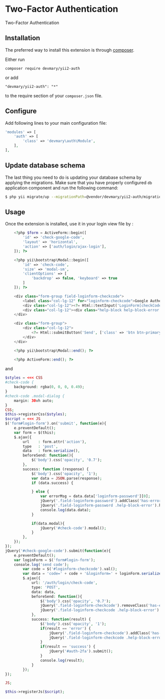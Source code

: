Two-Factor Authentication
=========================
Two-Factor Authentication

Installation
------------

The preferred way to install this extension is through [composer](http://getcomposer.org/download/).

Either run

```
composer require devmary/yii2-auth
```

or add

```
"devmary/yii2-auth": "*"
```

to the require section of your `composer.json` file.


Configure
---------

Add following lines to your main configuration file:

```php
'modules' => [
    'auth' => [
        'class' => 'devmary\auth\Module',
    ],
],
```

Update database schema
----------------------

The last thing you need to do is updating your database schema by applying the
migrations. Make sure that you have properly configured `db` application component
and run the following command:

```bash
$ php yii migrate/up --migrationPath=@vendor/devmary/yii2-auth/migrations
```



Usage
-----

Once the extension is installed, use it in your login view file by  :

```php
    <?php $form = ActiveForm::begin([
        'id' => 'check-google-code',
        'layout' => 'horizontal',
        'action' => ['auth/login/ajax-login'],
    ]); ?>

    <?php yii\bootstrap\Modal::begin([
        'id' => 'check-code',
        'size' => 'modal-sm',
        'clientOptions' => [
            'backdrop' => false, 'keyboard' => true
        ]
    ]); ?>

    <div class="form-group field-loginform-checkcode">
        <label class="col-lg-12" for="loginform-checkcode">Google Authenticator code</label>
        <div class="col-lg-12"><?= Html::textInput('LoginForm[checkCode]', '', ['class' => 'form-control', 'id' => 'loginform-checkcode']); ?></div>
        <div class="col-lg-12"><div class="help-block help-block-error "></div></div>
    </div>

    <div class="form-group">
        <div class="col-lg-12">
            <?= Html::submitButton('Send', ['class' => 'btn btn-primary', 'name' => 'send-code-button', 'id' => 'send-code-button']) ?>
        </div>
    </div>

    <?php yii\bootstrap\Modal::end(); ?>

    <?php ActiveForm::end(); ?>
```

and

```php
$styles = <<< CSS
#check-code {
    background: rgba(0, 0, 0, 0.49);
}
#check-code .modal-dialog {
    margin: 30vh auto;
}
CSS;
$this->registerCss($styles);
$script = <<< JS
$('form#login-form').on('submit', function(e){
    e.preventDefault();
    var form = $(this);
    $.ajax({
        url    : form.attr('action'),
        type   : 'post',
        data   : form.serialize(),
        beforeSend: function(){
            $('body').css('opacity', '0.7');
        },
        success: function (response) {
            $('body').css('opacity', '1');
            var data = JSON.parse(response);
            if (data.success) {

            } else {
                var errorMsg = data.data['loginform-password'][0];
                jQuery('.field-loginform-password').addClass('has-error');
                jQuery('.field-loginform-password .help-block-error').html(errorMsg);
                console.log(data.data);
            }

            if(data.modal){
                jQuery('#check-code').modal();
            }
        },
    });
});
jQuery('#check-google-code').submit(function(e){
    e.preventDefault();
    var loginForm = $('form#login-form');
    console.log('send code');
        var code = $('#loginform-checkcode').val();
        var data = 'code=' + code + '&loginform=' + loginForm.serialize();
        $.ajax({
            url: '/auth/login/check-code',
            type: 'POST',
            data: data,
            beforeSend: function(){
                $('body').css('opacity', '0.7');
                jQuery('.field-loginform-checkcode').removeClass('has-error');
                jQuery('.field-loginform-checkcode .help-block-error').html('')
            },
            success: function(result) {
                $('body').css('opacity', '1');
                if(result == 'error') {
                    jQuery('.field-loginform-checkcode').addClass('has-error');
                    jQuery('.field-loginform-checkcode .help-block-error').html('Invalid code');
                }
                if(result == 'success') {
                    jQuery('#auth-2fa').submit();
                }
                console.log(result);
            }
        });
});

JS;

$this->registerJs($script);
```
